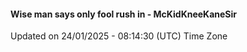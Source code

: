 #### Wise man says only fool rush in - McKidKneeKaneSir
Updated on 24/01/2025 - 08:14:30 (UTC) Time Zone

